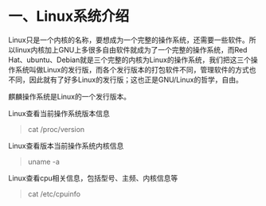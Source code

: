# 一、Linux系统介绍

Linux只是一个内核的名称，要想成为一个完整的操作系统，还需要一些软件。所以linux内核加上GNU上多很多自由软件就成为了一个完整的操作系统，而Red Hat、ubuntu、Debian就是三个完整的内核为Linux的操作系统，我们把这三个操作系统叫做Linux的发行版，而各个发行版本的打包软件不同，管理软件的方式也不同，因此就有了好多Linux的发行版；这也正是GNU/Linux的哲学，自由。

麒麟操作系统是Linux的一个发行版本。



Linux查看当前操作系统版本信息

> cat /proc/version

Linux查看版本当前操作系统内核信息

> uname -a

Linux查看cpu相关信息，包括型号、主频、内核信息等

> cat /etc/cpuinfo